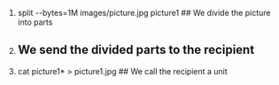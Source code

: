 1. split --bytes=1M images/picture.jpg picture1 ## We divide the picture into parts
2. ## We send the divided parts to the recipient
3. cat picture1* > picture1.jpg ## We call the recipient a unit


